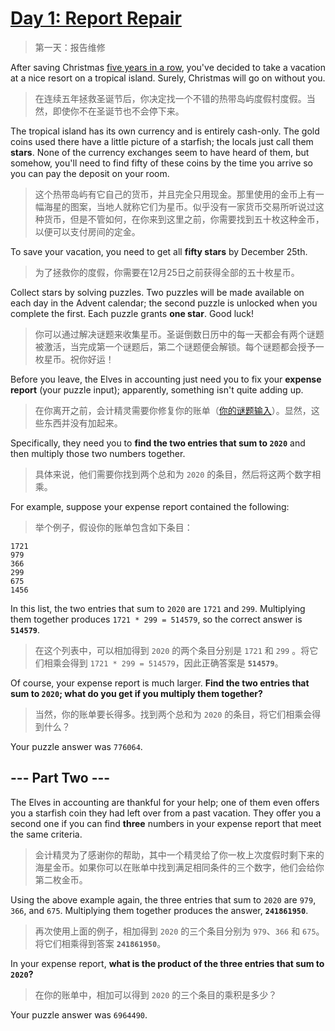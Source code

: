 # [Day 1: Report Repair](https://adventofcode.com/2020/day/1)

> 第一天：报告维修

After saving Christmas [five years in a row](https://adventofcode.com/events), you've decided to take a vacation at a nice resort on a tropical island. Surely, Christmas will go on without you.

> 在连续五年拯救圣诞节后，你决定找一个不错的热带岛屿度假村度假。当然，即使你不在圣诞节也不会停下来。

The tropical island has its own currency and is entirely cash-only. The gold coins used there have a little picture of a starfish; the locals just call them **stars**. None of the currency exchanges seem to have heard of them, but somehow, you'll need to find fifty of these coins by the time you arrive so you can pay the deposit on your room.

> 这个热带岛屿有它自己的货币，并且完全只用现金。那里使用的金币上有一幅海星的图案，当地人就称它们为星币。似乎没有一家货币交易所听说过这种货币，但是不管如何，在你来到这里之前，你需要找到五十枚这种金币，以便可以支付房间的定金。

To save your vacation, you need to get all **fifty stars** by December 25th.

> 为了拯救你的度假，你需要在12月25日之前获得全部的五十枚星币。

Collect stars by solving puzzles. Two puzzles will be made available on each day in the Advent calendar; the second puzzle is unlocked when you complete the first. Each puzzle grants **one star**. Good luck!

> 你可以通过解决谜题来收集星币。圣诞倒数日历中的每一天都会有两个谜题被激活，当完成第一个谜题后，第二个谜题便会解锁。每个谜题都会授予一枚星币。祝你好运！

Before you leave, the Elves in accounting just need you to fix your **expense report** (your puzzle input); apparently, something isn't quite adding up.

> 在你离开之前，会计精灵需要你修复你的账单（[你的谜题输入](day01.txt)）。显然，这些东西并没有加起来。

Specifically, they need you to **find the two entries that sum to `2020`** and then multiply those two numbers together.

> 具体来说，他们需要你找到两个总和为 `2020` 的条目，然后将这两个数字相乘。

For example, suppose your expense report contained the following:

> 举个例子，假设你的账单包含如下条目：

```'
1721
979
366
299
675
1456
```

In this list, the two entries that sum to `2020` are `1721` and `299`. Multiplying them together produces `1721 * 299 = 514579`, so the correct answer is **`514579`**.

> 在这个列表中，可以相加得到 `2020` 的两个条目分别是 `1721` 和 `299` 。将它们相乘会得到 `1721 * 299 = 514579`，因此正确答案是 **`514579`**。

Of course, your expense report is much larger. **Find the two entries that sum to `2020`; what do you get if you multiply them together?**

> 当然，你的账单要长得多。找到两个总和为 `2020` 的条目，将它们相乘会得到什么？

Your puzzle answer was `776064`.

## --- Part Two ---

The Elves in accounting are thankful for your help; one of them even offers you a starfish coin they had left over from a past vacation. They offer you a second one if you can find **three** numbers in your expense report that meet the same criteria.

> 会计精灵为了感谢你的帮助，其中一个精灵给了你一枚上次度假时剩下来的海星金币。如果你可以在账单中找到满足相同条件的三个数字，他们会给你第二枚金币。

Using the above example again, the three entries that sum to `2020` are `979`, `366`, and `675`. Multiplying them together produces the answer, **`241861950`**.

> 再次使用上面的例子，相加得到 `2020` 的三个条目分别为 `979`、`366` 和 `675`。将它们相乘得到答案 **`241861950`**。

In your expense report, **what is the product of the three entries that sum to `2020`?**

> 在你的账单中，相加可以得到 `2020` 的三个条目的乘积是多少？

Your puzzle answer was `6964490`.
